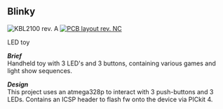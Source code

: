 ## Blinky  

![KBL2100 rev. A](https://live.staticflickr.com/65535/52433833349_3d5e08afbe_q.jpg "prototype")
[![PCB layout rev. NC](https://live.staticflickr.com/65535/52433952670_b8c6aaf7c5_q.jpg "pcb layout")](https://flic.kr/p/2nTpHmJ)  

LED toy

***Brief***  
Handheld toy with 3 LED's and 3 buttons, containing various games and light show sequences.

***Design***  
This project uses an atmega328p to interact with 3 push-buttons and 3 LEDs.
Contains an ICSP header to flash fw onto the device via PICkit 4.